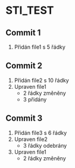# STI_TEST

## Commit 1
1. Přidán file1 s 5 řádky

## Commit 2
1. Přidán file2 s 10 řádky
2. Upraven file1 	
   - 2 řádky změněny
   - 3 přidány

## Commit 3
1. Přidán file3 s 6 řádky
2. Upraven file2 	
   - 3 řádky odebrány
3. Upraven file1	
   - 2 řádky změněny
